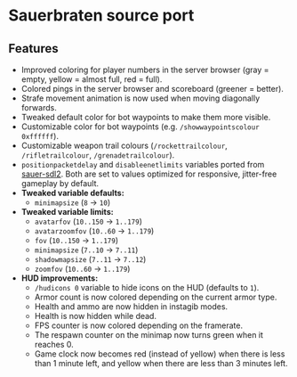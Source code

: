 # Sauerbraten source port

## Features

- Improved coloring for player numbers in the server browser (gray = empty, yellow = almost full, red = full).
- Colored pings in the server browser and scoreboard (greener = better).
- Strafe movement animation is now used when moving diagonally forwards.
- Tweaked default color for bot waypoints to make them more visible.
- Customizable color for bot waypoints (e.g. `/showwaypointscolour 0xffffff`).
- Customizable weapon trail colours (`/rockettrailcolour`, `/rifletrailcolour`, `/grenadetrailcolour`).
- `positionpacketdelay` and `disableenetlimits` variables ported from
  [sauer-sdl2](https://github.com/extra-a/sauer-sdl2).
  Both are set to values optimized for responsive, jitter-free gameplay by default.
- **Tweaked variable defaults:**
  - `minimapsize` (`8` -> `10`)
- **Tweaked variable limits:**
  - `avatarfov` (`10..150` -> `1..179`)
  - `avatarzoomfov` (`10..60` -> `1..179`)
  - `fov` (`10..150` -> `1..179`)
  - `minimapsize` (`7..10` -> `7..11`)
  - `shadowmapsize` (`7..11` -> `7..12`)
  - `zoomfov` (`10..60` -> `1..179`)
- **HUD improvements:**
  - `/hudicons 0` variable to hide icons on the HUD (defaults to `1`).
  - Armor count is now colored depending on the current armor type.
  - Health and ammo are now hidden in instagib modes.
  - Health is now hidden while dead.
  - FPS counter is now colored depending on the framerate.
  - The respawn counter on the minimap now turns green when it reaches 0.
  - Game clock now becomes red (instead of yellow) when there is less than 1 minute left, and yellow when there are less than 3 minutes left.
